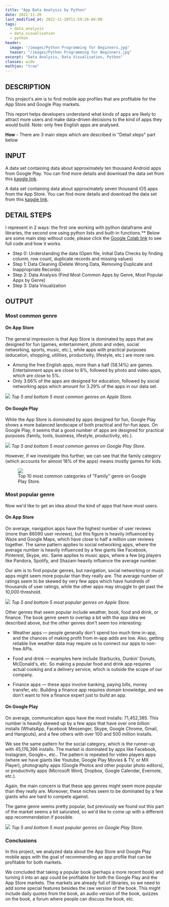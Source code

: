 ```yaml
---
title: "App Data Analysis by Python"
date: 2022-11-20
last_modified_at: 2022-11-20T11:59:26-04:00
tags: 
  - data_analysis
  - data_visualisation
  - python
header:
  image: "/images/Python Programming for Beginners.jpg"
  teaser: "/images/Python Programming for Beginners.jpg"
excerpt: "Data Analysis, Data Visualisation, Python"
classes: wide
mathjax: "true"
---
```

## DESCRIPTION
This project's aim is to find mobile app profiles that are profitable for the App Store and Google Play markets. 

This report helps developers understand what kinds of apps are likely to attract more users and make data-driven decisions to the kind of apps they would build. Note: only free English apps are analysed.

**How** - There are 3 main steps which are described in "Detail steps" part below

## INPUT
A data set containing data about approximately ten thousand Android apps from Google Play. You can find more details and download the data set from this [kaggle link](https://www.kaggle.com/datasets/lava18/google-play-store-apps).

A data set containing data about approximately seven thousand iOS apps from the App Store. You can find more details and download the data set from this [kaggle link](https://www.kaggle.com/datasets/ramamet4/app-store-apple-data-set-10k-apps).

## DETAIL STEPS
I represent in 2 ways: the first one working with python dataframe and libraries, the second one using python lists and built-in functions.**
Below are some main step without code, please click the [Google Colab link](https://colab.research.google.com/drive/1D5Cs3UDQY50va7-FgEzkN8pYuaPtCkO4?usp=sharing) to see full code and how it works. 
- Step 0: Understanding the data (Open file, Initial Data Checks by finding colunm, row count, duplicate records and missing values)
- Step 1: Data Cleaning (Delete Wrong Data, Removing Duplicate and Inappropriate Records)
- Step 2: Data Analysis (Find Most Common Apps by Genre, Most Popular Apps by Genre)
- Step 3: Data Visualization

## OUTPUT
### Most common genre
#### On App Store
The general impression is that App Store is dominated by apps that are designed for fun (games, entertainment, photo and video, social networking, sports, music, etc.), while apps with practical purposes (education, shopping, utilities, productivity, lifestyle, etc.) are more rare. 
- Among the free English apps, more than a half (58.14%) are games. Entertainment apps are close to 8%, followed by photo and video apps, which are close to 5%.
- Only 3.66% of the apps are designed for education, followed by social networking apps which amount for 3.29% of the apps in our data set. 

<p>
    <img src="https://drive.google.com/uc?export=view&id=156VtRfpw913jcXhmNRrc00OK6gfBHwMu">
    <em>Top 5 and bottom 5 most common genres on Apple Store.</em>
</p>

#### On Google Play
While the App Store is dominated by apps designed for fun, Google Play shows a more balanced landscape of both practical and for-fun apps. On Google Play, it seems that a good number of apps are designed for practical purposes (family, tools, business, lifestyle, productivity, etc.).

<p>
    <img src="https://drive.google.com/uc?export=view&id=1-3PgrEbdGN3hQk49YVMRFDUBfLtgjA6W">
    <em>Top 5 and bottom 5 most common genres on Google Play Store.</em>
</p>

However, if we investigate this further, we can see that the family category (which accounts for almost 18% of the apps) means mostly games for kids.

<figure class="half">
  <img src="{{ site.url }}{{ site.baseurl }}/assets/appdata/top10_google_common_family.png">
  <figcaption>Top 10 most common categories of "Family" genre on Google Play Store.</figcaption>
</figure>

### Most popular genre
Now we'd like to get an idea about the kind of apps that have most users. 

#### On App Store
On average, navigation apps have the highest number of user reviews (more than 86090 user reviews), but this figure is heavily influenced by Waze and Google Maps, which have close to half a million user reviews together. The same pattern applies to social networking apps, where the average number is heavily influenced by a few giants like Facebook, Pinterest, Skype, etc. Same applies to music apps, where a few big players like Pandora, Spotify, and Shazam heavily influence the average number.

Our aim is to find popular genres, but navigation, social networking or music apps might seem more popular than they really are. The average number of ratings seem to be skewed by very few apps which have hundreds of thousands of user ratings, while the other apps may struggle to get past the 10,000 threshold. 

<p>
    <img src="https://drive.google.com/uc?export=view&id=1-23rgpJK2dnVFBDxk4uliOq0wKXpRqFr">
    <em>Top 5 and bottom 5 most popular genres on Apple Store.</em>
</p>

Other genres that seem popular include weather, book, food and drink, or finance. The book genre seem to overlap a bit with the app idea we described above, but the other genres don't seem too interesting:

- Weather apps — people generally don't spend too much time in-app, and the chances of making profit from in-app adds are low. Also, getting reliable live weather data may require us to connect our apps to non-free APIs.

- Food and drink — examples here include Starbucks, Dunkin' Donuts, McDonald's, etc. So making a popular food and drink app requires actual cooking and a delivery service, which is outside the scope of our company.

- Finance apps — these apps involve banking, paying bills, money transfer, etc. Building a finance app requires domain knowledge, and we don't want to hire a finance expert just to build an app.

#### On Google Play
On average, communication apps have the most installs: 71,452,385. This number is heavily skewed up by a few apps that have over one billion installs (WhatsApp, Facebook Messenger, Skype, Google Chrome, Gmail, and Hangouts), and a few others with over 100 and 500 million installs.

We see the same pattern for the social category, which is the runner-up with 45,176,396 installs. The market is dominated by apps like Facebook, Instagram, Google+, etc.. The pattern is repeated for video players apps (where we have giants like Youtube, Google Play Movies & TV, or MX Player), photography apps (Google Photos and other popular photo editors), or productivity apps (Microsoft Word, Dropbox, Google Calendar, Evernote, etc.).

Again, the main concern is that these app genres might seem more popular than they really are. Moreover, these niches seem to be dominated by a few giants who are hard to compete against.

The game genre seems pretty popular, but previously we found out this part of the market seems a bit saturated, so we'd like to come up with a different app recommendation if possible.

<p>
    <img src="https://drive.google.com/uc?export=view&id=1-2jaIzPC5Y4eRJ5x13hFUmyTBI8_tyaW">
    <em>Top 5 and bottom 5 most popular genres on Google Play Store.</em>
</p>

### Conclusions
In this project, we analyzed data about the App Store and Google Play mobile apps with the goal of recommending an app profile that can be profitable for both markets.

We concluded that taking a popular book (perhaps a more recent book) and turning it into an app could be profitable for both the Google Play and the App Store markets. The markets are already full of libraries, so we need to add some special features besides the raw version of the book. This might include daily quotes from the book, an audio version of the book, quizzes on the book, a forum where people can discuss the book, etc.

